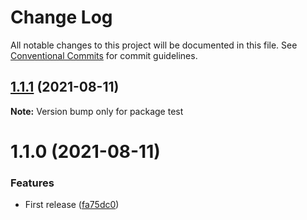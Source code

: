 # Change Log

All notable changes to this project will be documented in this file.
See [Conventional Commits](https://conventionalcommits.org) for commit guidelines.

## [1.1.1](https://github.com/crazywolf132/Thunda/compare/test@1.1.0...test@1.1.1) (2021-08-11)

**Note:** Version bump only for package test





# 1.1.0 (2021-08-11)


### Features

* First release ([fa75dc0](https://github.com/crazywolf132/Thunda/commit/fa75dc024fae914ea16acbf9be243a2c5190c909))
